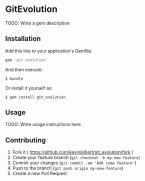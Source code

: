 # GitEvolution

TODO: Write a gem description

## Installation

Add this line to your application's Gemfile:

```ruby
gem 'git_evolution'
```

And then execute:

    $ bundle

Or install it yourself as:

    $ gem install git_evolution

## Usage

TODO: Write usage instructions here

## Contributing

1. Fork it ( https://github.com/kevinjalbert/git_evolution/fork )
2. Create your feature branch (`git checkout -b my-new-feature`)
3. Commit your changes (`git commit -am 'Add some feature'`)
4. Push to the branch (`git push origin my-new-feature`)
5. Create a new Pull Request
